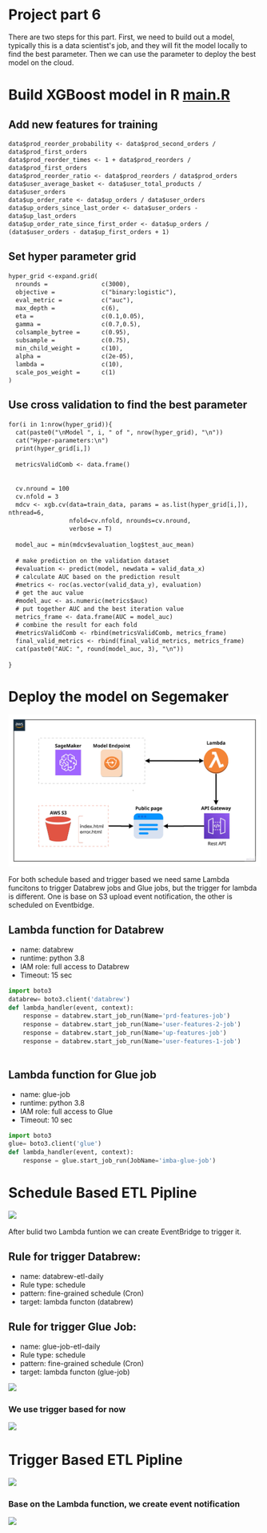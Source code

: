 # **Project part 6**

There are two steps for this part. First, we need to build out a model, typically this is a data scientist's job, and they will fit the model locally to find the best parameter. Then we can use the parameter to deploy the best model on the cloud.

# Build XGBoost model in R [main.R](./model/r/main.R)

## Add new features for training

```
data$prod_reorder_probability <- data$prod_second_orders / data$prod_first_orders
data$prod_reorder_times <- 1 + data$prod_reorders / data$prod_first_orders
data$prod_reorder_ratio <- data$prod_reorders / data$prod_orders
data$user_average_basket <- data$user_total_products / data$user_orders
data$up_order_rate <- data$up_orders / data$user_orders
data$up_orders_since_last_order <- data$user_orders - data$up_last_orders
data$up_order_rate_since_first_order <- data$up_orders / (data$user_orders - data$up_first_orders + 1)
```

## Set hyper parameter grid

```
hyper_grid <-expand.grid(
  nrounds =               c(3000),
  objective =             c("binary:logistic"),
  eval_metric =           c("auc"),
  max_depth =             c(6),
  eta =                   c(0.1,0.05),
  gamma =                 c(0.7,0.5),
  colsample_bytree =      c(0.95),
  subsample =             c(0.75),
  min_child_weight =      c(10),
  alpha =                 c(2e-05),
  lambda =                c(10),
  scale_pos_weight =      c(1)
)
```

## Use cross validation to find the best parameter


```
for(i in 1:nrow(hyper_grid)){
  cat(paste0("\nModel ", i, " of ", nrow(hyper_grid), "\n"))
  cat("Hyper-parameters:\n")
  print(hyper_grid[i,])
  
  metricsValidComb <- data.frame()
  
  
  cv.nround = 100
  cv.nfold = 3
  mdcv <- xgb.cv(data=train_data, params = as.list(hyper_grid[i,]), nthread=6, 
                 nfold=cv.nfold, nrounds=cv.nround,
                 verbose = T)
  
  model_auc = min(mdcv$evaluation_log$test_auc_mean)
  
  # make prediction on the validation dataset
  #evaluation <- predict(model, newdata = valid_data_x)
  # calculate AUC based on the prediction result
  #metrics <- roc(as.vector(valid_data_y), evaluation)
  # get the auc value
  #model_auc <- as.numeric(metrics$auc)
  # put together AUC and the best iteration value
  metrics_frame <- data.frame(AUC = model_auc)
  # combine the result for each fold
  #metricsValidComb <- rbind(metricsValidComb, metrics_frame)
  final_valid_metrics <- rbind(final_valid_metrics, metrics_frame)
  cat(paste0("AUC: ", round(model_auc, 3), "\n"))
  
}
```

# Deploy the model on Segemaker
![](./model-deployment.jpeg)

















For both schedule based and trigger based we need same Lambda funcitons to trigger Databrew jobs and Glue jobs, but the trigger for lambda is different. One is base on S3 upload event notification, the other is scheduled on Eventbidge.

## Lambda function for Databrew

- name: databrew
- runtime: python 3.8
- IAM role: full access to Databrew
- Timeout: 15 sec


```python
import boto3
databrew= boto3.client('databrew')
def lambda_handler(event, context):    
    response = databrew.start_job_run(Name='prd-features-job')
    response = databrew.start_job_run(Name='user-features-2-job')
    response = databrew.start_job_run(Name='up-features-job')
    response = databrew.start_job_run(Name='user-features-1-job')
    
```

## Lambda function for Glue job

- name: glue-job
- runtime: python 3.8
- IAM role: full access to Glue
- Timeout: 10 sec


```python
import boto3
glue= boto3.client('glue')
def lambda_handler(event, context):    
    response = glue.start_job_run(JobName='imba-glue-job')
```


# Schedule Based ETL Pipline

![](./AutomatedETLPipeline-ScheduleBased.jpeg)

After bulid two Lambda funtion we can create EventBridge to trigger it.

## Rule for trigger Databrew:

- name: databrew-etl-daily
- Rule type: schedule
- pattern: fine-grained schedule (Cron)
- target: lambda functon (databrew)

## Rule for trigger Glue Job:

- name: glue-job-etl-daily
- Rule type: schedule
- pattern: fine-grained schedule (Cron)
- target: lambda functon (glue-job)

![](./steps/enventbridge-databrew-schedule.png)


### We use trigger based for now
![](./steps/enventbridge-status.png)


# Trigger Based ETL Pipline

![](./AutomatedETLPipeline-TriggerBased.jpeg)

### Base on the Lambda function, we create event notification

![](./steps/event-notifications-setups.png)


